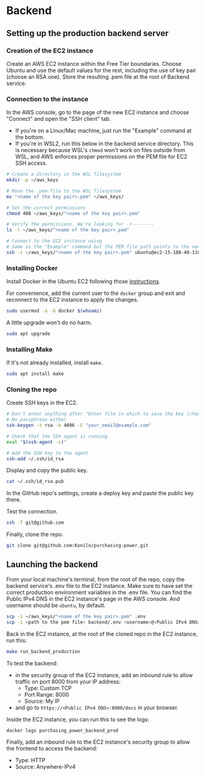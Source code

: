 # Backend
## Setting up the production backend server
### Creation of the EC2 instance

Create an AWS EC2 instance within the Free Tier boundaries. Choose Ubuntu and use the default values for the rest, including the use of key pair (choose an RSA one). Store the resulting .pem file at the root of Backend service.


### Connection to the instance

In the AWS console, go to the page of the new EC2 instance and choose "Connect" and open the "SSH client" tab.

- If you're on a Linux/Mac machine, just run the "Example" command at the bottom.
- If you're in WSL2, run this below in the backend service directory. This is necessary because WSL's `chmod` won't work on files outside from WSL, and AWS enforces proper permissions on the PEM file for EC2 SSH access.
```bash
# Create a directory in the WSL filesystem
mkdir -p ~/aws_keys

# Move the .pem file to the WSL filesystem
mv "<name of the key pair>.pem" ~/aws_keys/

# Set the correct permissions
chmod 400 ~/aws_keys/"<name of the key pair>.pem"

# Verify the permissions. We're looking for -r--------
ls -l ~/aws_keys/"<name of the key pair>.pem"

# Connect to the EC2 instance using
# Same as the "Example" command but the PEM file path points to the new ~/aws_keys directory
ssh -i ~/aws_keys/"<name of the key pair>.pem" ubuntu@ec2-15-188-48-110.eu-west-3.compute.amazonaws.com
```


### Installing Docker

Install Docker in the Ubuntu EC2 following those [instructions](https://docs.docker.com/engine/install/ubuntu/#install-using-the-repository).

For convenience, add the current user to the `docker` group and exit and reconnect to the EC2 instance to apply the changes.
```bash
sudo usermod -a -G docker $(whoami)
```

A little upgrade won't do no harm.
```bash
sudo apt upgrade
```


### Installing Make

If it's not already installed, install `make`.
```bash
sudo apt install make
```


### Cloning the repo

Create SSH keys in the EC2.
```bash
# Don't enter anything after "Enter file in which to save the key (/home/ubuntu/.ssh/id_rsa):, just press Enter
# No passphrase either
ssh-keygen -t rsa -b 4096 -C "your_email@example.com"

# Check that the SSH agent is running
eval "$(ssh-agent -s)"

# Add the SSH key to the agent
ssh-add ~/.ssh/id_rsa
```

Display and copy the public key.
```bash
cat ~/.ssh/id_rsa.pub
```

In the GitHub repo's settings, create a deploy key and paste the public key there.

Test the connection.
```bash
ssh -T git@github.com
```

Finally, clone the repo.
```bash
git clone git@github.com:Konilo/purchasing-power.git
```


## Launching the backend

From your local machine's terminal, from the root of the repo, copy the backend service's .env file to the EC2 instance.
Make sure to have set the correct production environment variables in the .env file.
You can find the Public IPv4 DNS in the EC2 instance's page in the AWS console. And username should be `ubuntu`, by default.
```bash
scp -i ~/aws_keys/"<name of the key pair>.pem" .env
scp -i <path to the pem file> backend/.env <username>@<Public IPv4 DNS>:~/purchasing-power/backend/.env
```

Back in the EC2 instance, at the root of the cloned repo in the EC2 instance, run this:
```bash
make run_backend_production
```

To test the backend:
- in the security group of the EC2 instance, add an inbound rule to allow traffic on port 8000 from your IP address:
    - Type: Custom TCP
    - Port Range: 8000
    - Source: My IP
- and go to `https://<Public IPv4 DNS>:8000/docs` in your browser.

Inside the EC2 instance, you can run this to see the logs:
```bash
docker logs purchasing_power_backend_prod
```

Finally, add an inbound rule to the EC2 instance's security group to allow the frontend to access the backend:
- Type: HTTP
- Source: Anywhere-IPv4

